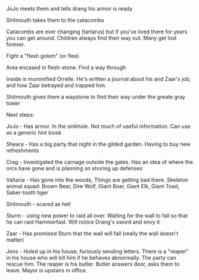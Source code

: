 JoJo meets them and tells drang his armor is ready

Shitmouth takes them to the catacombs

Catacombs are ever changing (tartarus) but if you've lived there for years you can get around. Children always find their way out. Many get lost forever.

Fight a "flesh golem" (or flee)

Area encased in flesh-stone. Find a way through

Inside is mummified Orrelle. He's written a journal about his and Zaar's job, and how Zaar betrayed and trapped him.

Shitmouth gives them a waystone to find their way under the greate gray tower

Next steps:

JoJo - Has armor. In the sinkhole. Not much of useful information. Can use as a generic hint kiosk

Sheara - Has a big party that night in the gilded garden. Having to buy new refreshments

Crag - Investigated the carnage outside the gates. Has an idea of where the orcs have gone and is planning on shoring up defenses

Valtaria - Has gone into the woods, Things are getting bad there. Skeleton animal squad: Brown Bear, Dire Wolf, Giant Boar, Giant Elk, Giant Toad, Saber-tooth tiger

Shitmouth - scared as hell

Sturm - using new power to raid all over. Waiting for the wall to fall so that he can raid Hammerfast. Will notice Drang's sword and envy it

Zaar - Has promised Sturn that the wall will fall (really the wall doesn't matter)

Jens - Holed up in his house, furiously sending letters. There is a "reaper" in his house who will kill him if he behaves abnormally. The party can rescue him. The reaper is his butler. Butler answers door, asks them to leave. Mayor is upstairs in office.